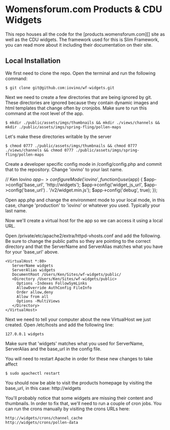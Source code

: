 # Womensforum.com Products & CDU Widgets

This repo houses all the code for the [products.womensforum.com][] site as well as the CDU widgets. The framework used for this is Slim Framework, you can read more about it including their documentation on their site.

<a name="local_install"></a>
## Local Installation

We first need to clone the repo. Open the terminal and run the following command:

	$ git clone git@github.com:iovino/wf-widgets.git

Next we need to create a few directories that are being ignored by git. These directories are ignored because they contain dynamic images and html templates that change often by cronjobs. Make sure to run this command at the root level of the app.

	$ mkdir ./public/assets/imgs/thumbnails && mkdir ./views/channels && mkdir ./public/assets/imgs/spring-fling/pollen-maps

Let's make these directories writable by the server

	$ chmod 0777 ./public/assets/imgs/thumbnails && chmod 0777 ./views/channels && chmod 0777 ./public/assets/imgs/spring-fling/pollen-maps

Create a developer specific config mode in /config/config.php and commit that to the repository. Change 'iovino' to your last name.

 // Ken Iovino
 $app->configureMode('iovino', function () use ($app) {
     $app->config('base_url', 'http://widgets');
     $app->config('widget_js_url', $app->config('base_url') . '/v2/widget.min.js');
     $app->config('debug', true);
 });

Open app.php and change the environment mode to your local mode, in this case, change 'production' to 'iovino' or whatever you used. Typically your last name.

Now we'll create a virtual host for the app so we can access it using a local URL.

Open /private/etc/apache2/extra/httpd-vhosts.conf and add the following. Be sure to change the public paths so they are pointing to the correct directory and that the ServerName and ServerAlias matches what you have for your 'base_url' above.

	<VirtualHost *:80>
	   ServerName widgets
	   ServerAlias widgets
	   DocumentRoot /Users/Ken/Sites/wf-widgets/public/
	   <Directory /Users/Ken/Sites/wf-widgets/public>
	     Options -Indexes FollowSymLinks
	     AllowOverride AuthConfig FileInfo
	     Order allow,deny
	     Allow from all
	     Options -MultiViews
	   </Directory>
	</VirtualHost>

Next we need to tell your computer about the new VirtualHost we just created. Open /etc/hosts and add the following line:

	127.0.0.1 widgets

Make sure that 'widgets' matches what you used for ServerName, ServerAlias and the base_url in the config file.

You will need to restart Apache in order for these new changes to take affect

	$ sudo apachectl restart

You should now be able to visit the products homepage by visiting the base_url, in this case: http://widgets

You'll probably notice that some widgets are missing their content and thumbnails. In order to fix that, we'll need to run a couple of cron jobs. You can run the crons manually by visiting the crons URLs here:

	http://widgets/crons/channel_cache
	http://widgets/crons/pollen-data